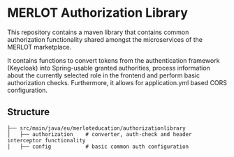 # MERLOT Authorization Library

This repository contains a maven library that contains common authorization 
functionality shared amongst the microservices of the MERLOT marketplace.

It contains functions to convert tokens from the authentication framework (Keycloak)
into Spring-usable granted authorities, 
process information about the currently selected role in the frontend and perform basic authorization checks.
Furthermore, it allows for application.yml based CORS configuration.

## Structure

```
├── src/main/java/eu/merloteducation/authorizationlibrary
│   ├── authorization    # converter, auth-check and header interceptor functionality
│   ├── config           # basic common auth configuration
```
